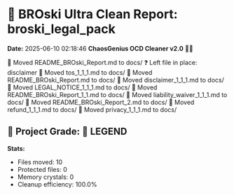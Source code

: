# 🧹 BROski Ultra Clean Report: broski_legal_pack
**Date:** 2025-06-10 02:18:46
**ChaosGenius OCD Cleaner v2.0** 🧠💜

📁 Moved README_BROski_Report.md to docs/
❓ Left file in place: disclaimer
📁 Moved tos_1_1_1.md to docs/
📁 Moved README_BROski_Report.md to docs/
📁 Moved disclaimer_1_1_1.md to docs/
📁 Moved LEGAL_NOTICE_1_1_1.md to docs/
📁 Moved README_BROski_Report_1_1.md to docs/
📁 Moved liability_waiver_1_1_1.md to docs/
📁 Moved README_BROski_Report_2.md to docs/
📁 Moved refund_1_1_1.md to docs/
📁 Moved privacy_1_1_1.md to docs/

## 🧠 Project Grade: 💯 LEGEND
**Stats:**
- Files moved: 10
- Protected files: 0
- Memory crystals: 0
- Cleanup efficiency: 100.0%